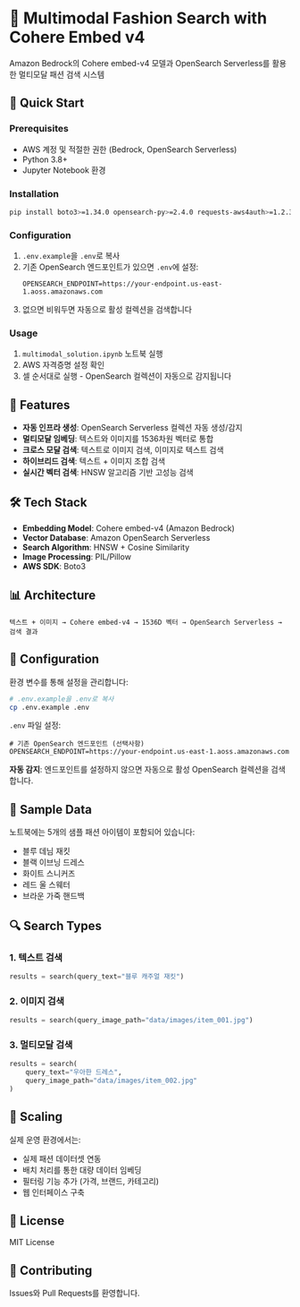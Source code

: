 # 🎨 Multimodal Fashion Search with Cohere Embed v4

Amazon Bedrock의 Cohere embed-v4 모델과 OpenSearch Serverless를 활용한 멀티모달 패션 검색 시스템

## 🚀 Quick Start

### Prerequisites
- AWS 계정 및 적절한 권한 (Bedrock, OpenSearch Serverless)
- Python 3.8+
- Jupyter Notebook 환경

### Installation
```bash
pip install boto3>=1.34.0 opensearch-py>=2.4.0 requests-aws4auth>=1.2.3 pandas>=2.0.0 Pillow>=10.0.0 python-dotenv>=1.0.0
```

### Configuration
1. `.env.example`을 `.env`로 복사
2. 기존 OpenSearch 엔드포인트가 있으면 `.env`에 설정:
   ```
   OPENSEARCH_ENDPOINT=https://your-endpoint.us-east-1.aoss.amazonaws.com
   ```
3. 없으면 비워두면 자동으로 활성 컬렉션을 검색합니다

### Usage
1. `multimodal_solution.ipynb` 노트북 실행
2. AWS 자격증명 설정 확인
3. 셀 순서대로 실행 - OpenSearch 컬렉션이 자동으로 감지됩니다

## 🎯 Features

- **자동 인프라 생성**: OpenSearch Serverless 컬렉션 자동 생성/감지
- **멀티모달 임베딩**: 텍스트와 이미지를 1536차원 벡터로 통합
- **크로스 모달 검색**: 텍스트로 이미지 검색, 이미지로 텍스트 검색
- **하이브리드 검색**: 텍스트 + 이미지 조합 검색
- **실시간 벡터 검색**: HNSW 알고리즘 기반 고성능 검색

## 🛠 Tech Stack

- **Embedding Model**: Cohere embed-v4 (Amazon Bedrock)
- **Vector Database**: Amazon OpenSearch Serverless
- **Search Algorithm**: HNSW + Cosine Similarity
- **Image Processing**: PIL/Pillow
- **AWS SDK**: Boto3

## 📊 Architecture

```
텍스트 + 이미지 → Cohere embed-v4 → 1536D 벡터 → OpenSearch Serverless → 검색 결과
```

## 🔧 Configuration

환경 변수를 통해 설정을 관리합니다:

```bash
# .env.example을 .env로 복사
cp .env.example .env
```

`.env` 파일 설정:
```env
# 기존 OpenSearch 엔드포인트 (선택사항)
OPENSEARCH_ENDPOINT=https://your-endpoint.us-east-1.aoss.amazonaws.com
```

**자동 감지**: 엔드포인트를 설정하지 않으면 자동으로 활성 OpenSearch 컬렉션을 검색합니다.

## 📝 Sample Data

노트북에는 5개의 샘플 패션 아이템이 포함되어 있습니다:
- 블루 데님 재킷
- 블랙 이브닝 드레스  
- 화이트 스니커즈
- 레드 울 스웨터
- 브라운 가죽 핸드백

## 🔍 Search Types

### 1. 텍스트 검색
```python
results = search(query_text="블루 캐주얼 재킷")
```

### 2. 이미지 검색
```python
results = search(query_image_path="data/images/item_001.jpg")
```

### 3. 멀티모달 검색
```python
results = search(
    query_text="우아한 드레스",
    query_image_path="data/images/item_002.jpg"
)
```

## 🚀 Scaling

실제 운영 환경에서는:
- 실제 패션 데이터셋 연동
- 배치 처리를 통한 대량 데이터 임베딩
- 필터링 기능 추가 (가격, 브랜드, 카테고리)
- 웹 인터페이스 구축

## 📄 License

MIT License

## 🤝 Contributing

Issues와 Pull Requests를 환영합니다.
